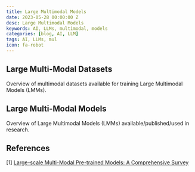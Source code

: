 ```yaml
---
title: Large Multimodal Models
date: 2023-05-28 00:00:00 Z
desc: Large Multimodal Models
keywords: AI, LLMs, multimodal, models
categories: [blog, AI, LLM]
tags: AI, LLMs, mul
icon: fa-robot
---
```


## Large Multi-Modal Datasets

Overview of multimodal datasets available for training Large Multimodal Models (LMMs).

<div id="datasets"></div>

<!-- import and parse CSV file data supplied via include parameter csvDataFile, display in a XL like DataGrid -->
<style>
    #grid {
      height: 85%;
    }
</style>

<!-- Papa Parse (to import and parse CSV files) -->
<script src="https://cdnjs.cloudflare.com/ajax/libs/PapaParse/5.3.1/papaparse.min.js"></script>

<script src="https://cdn.jsdelivr.net/npm/gridjs/dist/gridjs.umd.js"></script>
<link href="https://cdn.jsdelivr.net/npm/gridjs/dist/theme/mermaid.min.css" rel="stylesheet" />

<script>
    Papa.parse("/static/assets/data/multimodal-models_datasets.csv", {
        download: true,
        header: true,
        dynamicTyping: true,
        complete: function(results) {
            console.log("results:", results);
            console.log("results.data:", results.data);
            console.log(document.getElementById("datasets"));
            grid = new gridjs.Grid({
                data: results.data,
                pagination: {
                    limit: 10
                },
                search: true,
                sort: true,
            }).render(document.getElementById("datasets"));
        }
    });
</script>

## Large Multi-Modal Models

Overview of Large Multimodal Models (LMMs) available/published/used in research.

<div id="models"></div>

<!-- import and parse CSV file data supplied via include parameter csvDataFile, display in a XL like DataGrid -->
<style>
    #grid {
      height: 85%;
    }
</style>

<!-- Papa Parse (to import and parse CSV files) -->
<script src="https://cdnjs.cloudflare.com/ajax/libs/PapaParse/5.3.1/papaparse.min.js"></script>

<script src="https://cdn.jsdelivr.net/npm/gridjs/dist/gridjs.umd.js"></script>
<link href="https://cdn.jsdelivr.net/npm/gridjs/dist/theme/mermaid.min.css" rel="stylesheet" />

<script>
    Papa.parse("/static/assets/data/multimodal-models.csv", {
        download: true,
        header: true,
        dynamicTyping: true,
        complete: function(results) {
            console.log("results:", results);
            console.log("results.data:", results.data);
            console.log(document.getElementById("datasets"));
            grid = new gridjs.Grid({
                data: results.data,
                pagination: {
                    limit: 10
                },
                search: true,
                sort: true,
            }).render(document.getElementById("models"));
        }
    });
</script>

## References

[1] [Large-scale Multi-Modal Pre-trained Models: A
Comprehensive Survey](https://arxiv.org/abs/2302.10035)
